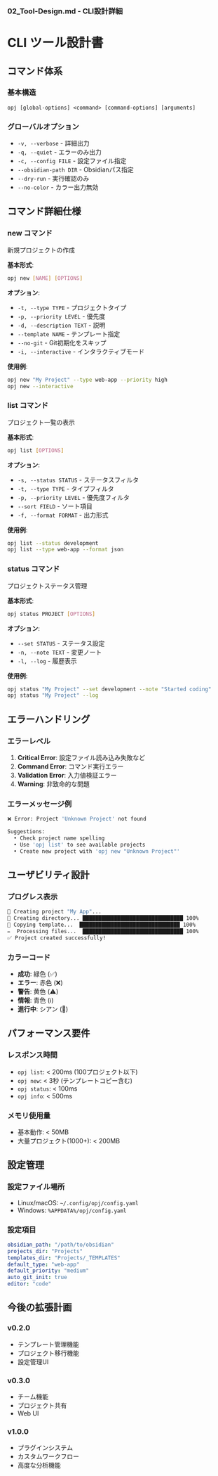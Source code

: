 ### 02_Tool-Design.md - CLI設計詳細

# CLI ツール設計書

## コマンド体系

### 基本構造
```
opj [global-options] <command> [command-options] [arguments]
```

### グローバルオプション
- `-v, --verbose` - 詳細出力
- `-q, --quiet` - エラーのみ出力
- `-c, --config FILE` - 設定ファイル指定
- `--obsidian-path DIR` - Obsidianパス指定
- `--dry-run` - 実行確認のみ
- `--no-color` - カラー出力無効

## コマンド詳細仕様

### new コマンド
新規プロジェクトの作成

**基本形式**:
```bash
opj new [NAME] [OPTIONS]
```

**オプション**:
- `-t, --type TYPE` - プロジェクトタイプ
- `-p, --priority LEVEL` - 優先度
- `-d, --description TEXT` - 説明
- `--template NAME` - テンプレート指定
- `--no-git` - Git初期化をスキップ
- `-i, --interactive` - インタラクティブモード

**使用例**:
```bash
opj new "My Project" --type web-app --priority high
opj new --interactive
```

### list コマンド
プロジェクト一覧の表示

**基本形式**:
```bash
opj list [OPTIONS]
```

**オプション**:
- `-s, --status STATUS` - ステータスフィルタ
- `-t, --type TYPE` - タイプフィルタ
- `-p, --priority LEVEL` - 優先度フィルタ
- `--sort FIELD` - ソート項目
- `-f, --format FORMAT` - 出力形式

**使用例**:
```bash
opj list --status development
opj list --type web-app --format json
```

### status コマンド
プロジェクトステータス管理

**基本形式**:
```bash
opj status PROJECT [OPTIONS]
```

**オプション**:
- `--set STATUS` - ステータス設定
- `-n, --note TEXT` - 変更ノート
- `-l, --log` - 履歴表示

**使用例**:
```bash
opj status "My Project" --set development --note "Started coding"
opj status "My Project" --log
```

## エラーハンドリング

### エラーレベル
1. **Critical Error**: 設定ファイル読み込み失敗など
2. **Command Error**: コマンド実行エラー
3. **Validation Error**: 入力値検証エラー
4. **Warning**: 非致命的な問題

### エラーメッセージ例
```bash
❌ Error: Project 'Unknown Project' not found

Suggestions:
  • Check project name spelling
  • Use 'opj list' to see available projects
  • Create new project with 'opj new "Unknown Project"'
```

## ユーザビリティ設計

### プログレス表示
```bash
🚀 Creating project "My App"...
📁 Creating directory... ████████████████████████████████ 100%
📄 Copying template...  ████████████████████████████████ 100%
✏️  Processing files...  ████████████████████████████████ 100%
✅ Project created successfully!
```

### カラーコード
- **成功**: 緑色 (✅)
- **エラー**: 赤色 (❌)
- **警告**: 黄色 (⚠️)
- **情報**: 青色 (ℹ️)
- **進行中**: シアン (🚧)

## パフォーマンス要件

### レスポンス時間
- `opj list`: < 200ms (100プロジェクト以下)
- `opj new`: < 3秒 (テンプレートコピー含む)
- `opj status`: < 100ms
- `opj info`: < 500ms

### メモリ使用量
- 基本動作: < 50MB
- 大量プロジェクト(1000+): < 200MB

## 設定管理

### 設定ファイル場所
- Linux/macOS: `~/.config/opj/config.yaml`
- Windows: `%APPDATA%/opj/config.yaml`

### 設定項目
```yaml
obsidian_path: "/path/to/obsidian"
projects_dir: "Projects"
templates_dir: "Projects/_TEMPLATES"
default_type: "web-app"
default_priority: "medium"
auto_git_init: true
editor: "code"
```

## 今後の拡張計画

### v0.2.0
- テンプレート管理機能
- プロジェクト移行機能
- 設定管理UI

### v0.3.0
- チーム機能
- プロジェクト共有
- Web UI

### v1.0.0
- プラグインシステム
- カスタムワークフロー
- 高度な分析機能
